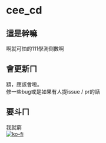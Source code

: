 # cee_cd

## 這是幹嘛
啊就可怕的111學測倒數啊

## 會更新ㄇ
額，應該會啦。\
修一些bug或是如果有人提issue / pr的話

## 要斗ㄇ
我就窮\
[![ko-fi](https://ko-fi.com/img/githubbutton_sm.svg)](https://ko-fi.com/V7V45J137)
